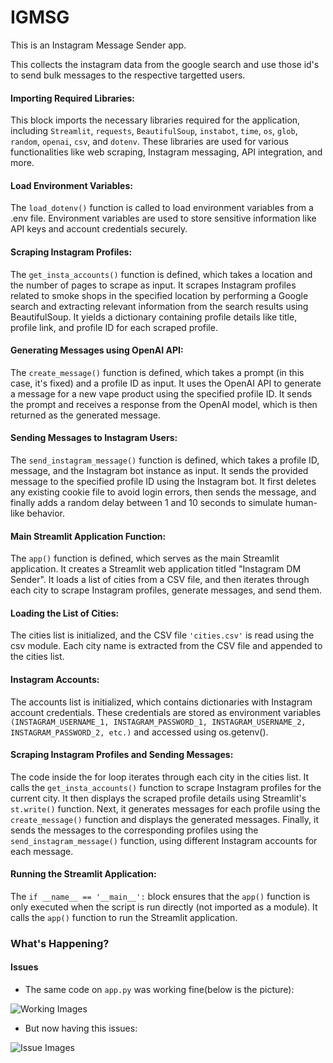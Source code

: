 # IGMSG

This is an Instagram Message Sender app.

This collects the instagram data from the google search and use those id's to send bulk messages to the respective targetted users.

#### Importing Required Libraries: 
This block imports the necessary libraries required for the application, including `Streamlit`, `requests`, `BeautifulSoup`, `instabot`, `time`, `os`, `glob`, `random`, `openai`, `csv`, and `dotenv`. These libraries are used for various functionalities like web scraping, Instagram messaging, API integration, and more.

#### Load Environment Variables: 
The `load_dotenv()` function is called to load environment variables from a .env file. Environment variables are used to store sensitive information like API keys and account credentials securely.

#### Scraping Instagram Profiles: 
The `get_insta_accounts()` function is defined, which takes a location and the number of pages to scrape as input. It scrapes Instagram profiles related to smoke shops in the specified location by performing a Google search and extracting relevant information from the search results using BeautifulSoup. It yields a dictionary containing profile details like title, profile link, and profile ID for each scraped profile.

#### Generating Messages using OpenAI API: 
The `create_message()` function is defined, which takes a prompt (in this case, it's fixed) and a profile ID as input. It uses the OpenAI API to generate a message for a new vape product using the specified profile ID. It sends the prompt and receives a response from the OpenAI model, which is then returned as the generated message.

#### Sending Messages to Instagram Users: 
The `send_instagram_message()` function is defined, which takes a profile ID, message, and the Instagram bot instance as input. It sends the provided message to the specified profile ID using the Instagram bot. It first deletes any existing cookie file to avoid login errors, then sends the message, and finally adds a random delay between 1 and 10 seconds to simulate human-like behavior.

#### Main Streamlit Application Function: 
The `app()` function is defined, which serves as the main Streamlit application. It creates a Streamlit web application titled "Instagram DM Sender". It loads a list of cities from a CSV file, and then iterates through each city to scrape Instagram profiles, generate messages, and send them.

#### Loading the List of Cities: 
The cities list is initialized, and the CSV file `'cities.csv'` is read using the csv module. Each city name is extracted from the CSV file and appended to the cities list.

#### Instagram Accounts: 
The accounts list is initialized, which contains dictionaries with Instagram account credentials. These credentials are stored as environment variables `(INSTAGRAM_USERNAME_1, INSTAGRAM_PASSWORD_1, INSTAGRAM_USERNAME_2, INSTAGRAM_PASSWORD_2, etc.)` and accessed using os.getenv().

#### Scraping Instagram Profiles and Sending Messages: 
The code inside the for loop iterates through each city in the cities list. It calls the `get_insta_accounts()` function to scrape Instagram profiles for the current city. It then displays the scraped profile details using Streamlit's `st.write()` function. Next, it generates messages for each profile using the `create_message()` function and displays the generated messages. Finally, it sends the messages to the corresponding profiles using the `send_instagram_message()` function, using different Instagram accounts for each message.

#### Running the Streamlit Application: 
The `if __name__ == '__main__':` block ensures that the `app()` function is only executed when the script is run directly (not imported as a module). It calls the `app()` function to run the Streamlit application.

### What's Happening?
#### Issues
- The same code on `app.py` was working fine(below is the picture):

![Working Images](https://github.com/sherpa-codes/igbot/blob/main/images/instagram.png?raw=true)

- But now having this issues:

![Issue Images](https://github.com/sherpa-codes/igbot/blob/main/images/issues.png?raw=true)
